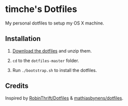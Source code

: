 # timche's Dotfiles

My personal dotfiles to setup my OS X machine.

## Installation

1. [Download the dotfiles](https://github.com/timche/dotfiles/archive/master.zip) and unzip them.

2. `cd` to the `dotfiles-master` folder.

3. Run `./bootstrap.sh` to install the dotfiles.

## Credits

Inspired by [RobinThrift/Dotfiles](https://github.com/RobinThrift/Dotfiles) & [mathiasbynens/dotfiles](https://github.com/mathiasbynens/dotfiles).
